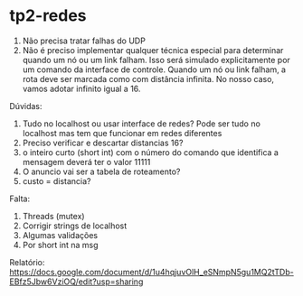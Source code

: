 # tp2-redes

1. Não precisa tratar falhas do UDP
2. Não é preciso implementar qualquer técnica especial para determinar quando um nó ou um link falham. Isso será simulado explicitamente por um comando da interface de controle. Quando um nó ou link falham, a rota deve ser marcada como com distância infinita. No nosso caso, vamos adotar infinito igual a 16.



Dúvidas:
1. Tudo no localhost ou usar interface de redes? Pode ser tudo no localhost mas tem que funcionar em redes diferentes
2. Preciso verificar e descartar distancias 16?
3. o inteiro curto (short int) com o número do comando que identifica a mensagem deverá ter o valor 11111
4. O anuncio vai ser a tabela de roteamento?
5. custo = distancia?

Falta:
1. Threads (mutex)
2. Corrigir strings de localhost
3. Algumas validações
4. Por short int na msg


Relatório:
https://docs.google.com/document/d/1u4hqjuvOlH_eSNmpN5gu1MQ2tTDb-EBfz5Jbw6VziOQ/edit?usp=sharing